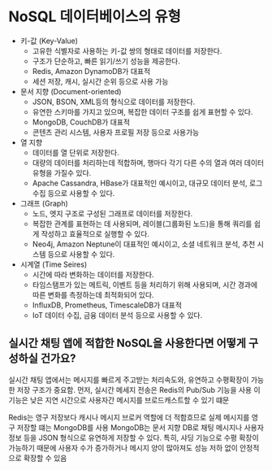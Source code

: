 # NoSQL 데이터베이스의 유형
- 키-값 (Key-Value)
    - 고유한 식별자로 사용하는 키-값 쌍의 형태로 데이터를 저장한다.
    - 구조가 단순하고, 빠른 읽기/쓰기 성능을 제공한다.
    - Redis, Amazon DynamoDB가 대표적
    - 세션 저장, 캐시, 실시간 순위 등으로 사용 가능
- 문서 지향 (Document-oriented)
    - JSON, BSON, XML등의 형식으로 데이터를 저장한다.
    - 유연한 스키마를 가지고 있으며, 복잡한 데이터 구조를 쉽게 표현할 수 있다.
    - MongoDB, CouchDB가 대표적
    - 콘텐츠 관리 시스템, 사용자 프로필 저장 등으로 사용가능
- 열 지향
    - 데이터를 열 단위로 저장한다.
    - 대량의 데이터를 처리하는데 적합하며, 행마다 각기 다른 수의 열과 여러 데이터 유형을 가질수 있다.
    - Apache Cassandra, HBase가 대표적인 예시이고, 대규모 데이터 분석, 로그 수집 등으로 사용할 수 있다.
- 그래프 (Graph)
    - 노드, 엣지 구조로 구성된 그래프로 데이터를 저장한다.
    - 복잡한 관계를 표현하는 데 사용되며, 레이블(그룹화된 노드)을 통해 쿼리를 쉽게 작성하고 효율적으로 실행할 수 있다.
    - Neo4j, Amazon Neptune이 대표적인 예시이고, 소셜 네트워크 분석, 추천 시스템 등으로 사용할 수 있다.
- 시계열 (Time Seires)
    - 시간에 따라 변화하는 데이터를 저장한다.
    - 타임스탬프가 있는 메트릭, 이벤트 등을 처리하기 위해 사용되며, 시간 경과에 따른 변화를 측정하는데 최적화되어 있다.
    - InfluxDB, Prometheus, TimescaleDB가 대표적
    - IoT 데이터 수집, 금융 데이터 분석 등으로 사용할 수 있다.

## 실시간 채팅 앱에 적합한 NoSQL을 사용한다면 어떻게 구성하실 건가요?
실시간 채팅 앱에서는 메시지를 빠르게 주고받는 처리속도와, 유연하고 수평확장이 가능한 저장 구조가 중요함.
먼저, 실시간 메세지 전송은 Redis의 Pub/Sub 기능을 사용
이 기능은 낮은 지연 시간으로 사용자간 메시지를 브로드캐스트할 수 있기 떄문

Redis는 영구 저장보다 캐시나 메시지 브로커 역할에 더 적함흐므로 실제 메시지를 영구 저장할 떄는 MongoDB를 사용
MongoDB는 문서 지향 DB로 채팅 메시지나 사용자 정보 등을 JSON 형식으로 유연하게 저장할 수 있다.
특히, 샤딩 기능으로 수평 확장이 가능하기 때문에 사용자 수가 증가하거나 메시지 양이 많아져도 성능 저하 없이 안정적으로 확장할 수 있음